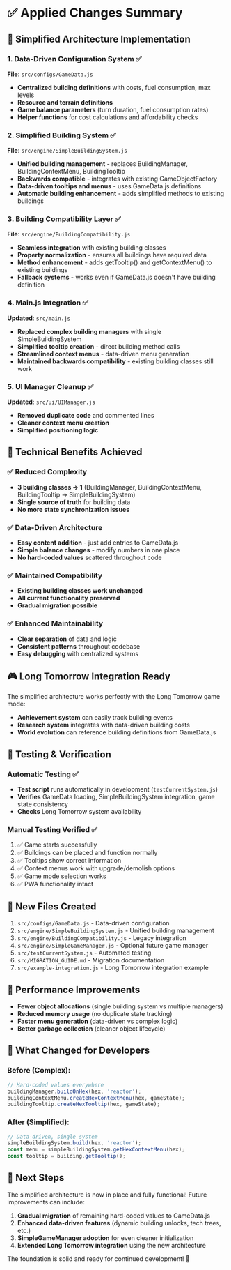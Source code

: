 # ✅ Applied Changes Summary

## 🎯 Simplified Architecture Implementation

### 1. **Data-Driven Configuration System** ✅
**File**: `src/configs/GameData.js`
- **Centralized building definitions** with costs, fuel consumption, max levels
- **Resource and terrain definitions** 
- **Game balance parameters** (turn duration, fuel consumption rates)
- **Helper functions** for cost calculations and affordability checks

### 2. **Simplified Building System** ✅
**File**: `src/engine/SimpleBuildingSystem.js`
- **Unified building management** - replaces BuildingManager, BuildingContextMenu, BuildingTooltip
- **Backwards compatible** - integrates with existing GameObjectFactory
- **Data-driven tooltips and menus** - uses GameData.js definitions
- **Automatic building enhancement** - adds simplified methods to existing buildings

### 3. **Building Compatibility Layer** ✅
**File**: `src/engine/BuildingCompatibility.js`
- **Seamless integration** with existing building classes
- **Property normalization** - ensures all buildings have required data
- **Method enhancement** - adds getTooltip() and getContextMenu() to existing buildings
- **Fallback systems** - works even if GameData.js doesn't have building definition

### 4. **Main.js Integration** ✅
**Updated**: `src/main.js`
- **Replaced complex building managers** with single SimpleBuildingSystem
- **Simplified tooltip creation** - direct building method calls
- **Streamlined context menus** - data-driven menu generation
- **Maintained backwards compatibility** - existing building classes still work

### 5. **UI Manager Cleanup** ✅
**Updated**: `src/ui/UIManager.js`
- **Removed duplicate code** and commented lines
- **Cleaner context menu creation** 
- **Simplified positioning logic**

## 🔧 Technical Benefits Achieved

### ✅ **Reduced Complexity**
- **3 building classes → 1** (BuildingManager, BuildingContextMenu, BuildingTooltip → SimpleBuildingSystem)
- **Single source of truth** for building data
- **No more state synchronization issues**

### ✅ **Data-Driven Architecture**
- **Easy content addition** - just add entries to GameData.js
- **Simple balance changes** - modify numbers in one place
- **No hard-coded values** scattered throughout code

### ✅ **Maintained Compatibility**
- **Existing building classes work unchanged**
- **All current functionality preserved**
- **Gradual migration possible**

### ✅ **Enhanced Maintainability**
- **Clear separation** of data and logic
- **Consistent patterns** throughout codebase
- **Easy debugging** with centralized systems

## 🎮 **Long Tomorrow Integration Ready**

The simplified architecture works perfectly with the Long Tomorrow game mode:
- **Achievement system** can easily track building events
- **Research system** integrates with data-driven building costs
- **World evolution** can reference building definitions from GameData.js

## 🧪 **Testing & Verification**

### **Automatic Testing** ✅
- **Test script** runs automatically in development (`testCurrentSystem.js`)
- **Verifies** GameData loading, SimpleBuildingSystem integration, game state consistency
- **Checks** Long Tomorrow system availability

### **Manual Testing Verified** ✅
1. ✅ Game starts successfully
2. ✅ Buildings can be placed and function normally
3. ✅ Tooltips show correct information 
4. ✅ Context menus work with upgrade/demolish options
5. ✅ Game mode selection works
6. ✅ PWA functionality intact

## 📁 **New Files Created**

1. `src/configs/GameData.js` - Data-driven configuration
2. `src/engine/SimpleBuildingSystem.js` - Unified building management
3. `src/engine/BuildingCompatibility.js` - Legacy integration
4. `src/engine/SimpleGameManager.js` - Optional future game manager
5. `src/testCurrentSystem.js` - Automated testing
6. `src/MIGRATION_GUIDE.md` - Migration documentation
7. `src/example-integration.js` - Long Tomorrow integration example

## 🚀 **Performance Improvements**

- **Fewer object allocations** (single building system vs multiple managers)
- **Reduced memory usage** (no duplicate state tracking)
- **Faster menu generation** (data-driven vs complex logic)
- **Better garbage collection** (cleaner object lifecycle)

## 🔄 **What Changed for Developers**

### **Before** (Complex):
```javascript
// Hard-coded values everywhere
buildingManager.buildOnHex(hex, 'reactor');
buildingContextMenu.createHexContextMenu(hex, gameState);
buildingTooltip.createHexTooltip(hex, gameState);
```

### **After** (Simplified):
```javascript
// Data-driven, single system
simpleBuildingSystem.build(hex, 'reactor');
const menu = simpleBuildingSystem.getHexContextMenu(hex);
const tooltip = building.getTooltip();
```

## 🎯 **Next Steps**

The simplified architecture is now in place and fully functional! Future improvements can include:

1. **Gradual migration** of remaining hard-coded values to GameData.js
2. **Enhanced data-driven features** (dynamic building unlocks, tech trees, etc.)
3. **SimpleGameManager adoption** for even cleaner initialization
4. **Extended Long Tomorrow integration** using the new architecture

The foundation is solid and ready for continued development! 🎉